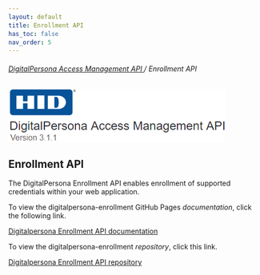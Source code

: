 ```yaml
---
layout: default
title: Enrollment API
has_toc: false
nav_order: 5
---
```


###### [DigitalPersona Access Management API ](https://lenhodgeman.github.io/digitalpersona-access-management-api/)/ Enrollment API  

![](assets/HID-logo.png)  

## Enrollment API  

The DigitalPersona Enrollment API enables enrollment of supported credentials within your web application.

To view the digitalpersona-enrollment GitHub Pages *documentation*, click the following link.

[Digitalpersona Enrollment API documentation](https://lenhodgeman.github.io/digitalpersona-enrollment/)

To view the digitalpersona-enrollment *repository*, click this link.

[Digitalpersona Enrollment API repository](https://github.com/LenHodgeman/digitalpersona-enrollment/)
